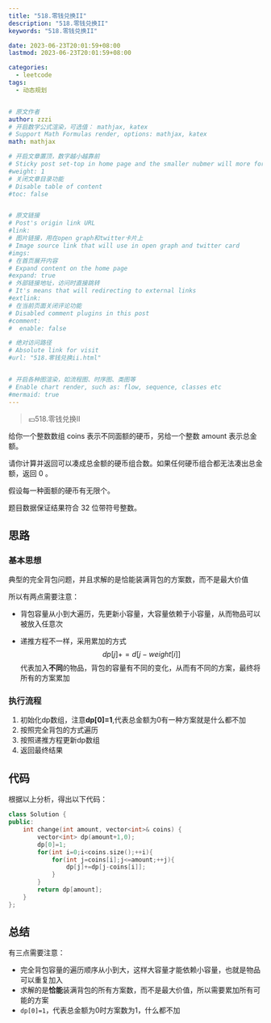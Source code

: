 ```yaml
---
title: "518.零钱兑换II"
description: "518.零钱兑换II"
keywords: "518.零钱兑换II"

date: 2023-06-23T20:01:59+08:00
lastmod: 2023-06-23T20:01:59+08:00

categories:
  - leetcode
tags:
  - 动态规划


# 原文作者
author: zzzi
# 开启数学公式渲染，可选值： mathjax, katex
# Support Math Formulas render, options: mathjax, katex
math: mathjax

# 开启文章置顶，数字越小越靠前
# Sticky post set-top in home page and the smaller nubmer will more forward.
#weight: 1
# 关闭文章目录功能
# Disable table of content
#toc: false


# 原文链接
# Post's origin link URL
#link:
# 图片链接，用在open graph和twitter卡片上
# Image source link that will use in open graph and twitter card
#imgs:
# 在首页展开内容
# Expand content on the home page
#expand: true
# 外部链接地址，访问时直接跳转
# It's means that will redirecting to external links
#extlink:
# 在当前页面关闭评论功能
# Disabled comment plugins in this post
#comment:
#  enable: false

# 绝对访问路径
# Absolute link for visit
#url: "518.零钱兑换ii.html"


# 开启各种图渲染，如流程图、时序图、类图等
# Enable chart render, such as: flow, sequence, classes etc
#mermaid: true
---
```


>:yen:518.零钱兑换II

给你一个整数数组 coins 表示不同面额的硬币，另给一个整数 amount 表示总金额。

请你计算并返回可以凑成总金额的硬币组合数。如果任何硬币组合都无法凑出总金额，返回 0 。

假设每一种面额的硬币有无限个。 

题目数据保证结果符合 32 位带符号整数。

<!--more-->

## 思路

### 基本思想

典型的完全背包问题，并且求解的是恰能装满背包的方案数，而不是最大价值

所以有两点需要注意：

- 背包容量从小到大遍历，先更新小容量，大容量依赖于小容量，从而物品可以被放入任意次

- 递推方程不一样，采用累加的方式
  $$
  dp[j]+=d[j-weight[i]]
  $$
  代表加入**不同**的物品，背包的容量有不同的变化，从而有不同的方案，最终将所有的方案累加

### 执行流程

1. 初始化dp数组，注意**dp[0]=1**,代表总金额为0有一种方案就是什么都不加
2. 按照完全背包的方式遍历
3. 按照递推方程更新dp数组
4. 返回最终结果

## 代码

根据以上分析，得出以下代码：

~~~C++
class Solution {
public:
    int change(int amount, vector<int>& coins) {
        vector<int> dp(amount+1,0);
        dp[0]=1;
        for(int i=0;i<coins.size();++i){
            for(int j=coins[i];j<=amount;++j){
                dp[j]+=dp[j-coins[i]];
            }
        }
        return dp[amount];
    }
};
~~~

## 总结

有三点需要注意：

- 完全背包容量的遍历顺序从小到大，这样大容量才能依赖小容量，也就是物品可以重复加入
- 求解的是**恰能**装满背包的所有方案数，而不是最大价值，所以需要累加所有可能的方案
- `dp[0]=1`，代表总金额为0时方案数为1，什么都不加

